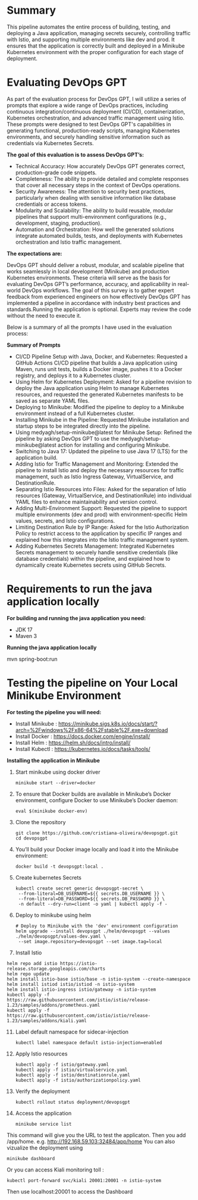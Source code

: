 # Summary
This pipeline automates the entire process of building, testing, and deploying a Java application, managing secrets securely, 
controlling traffic with Istio, and supporting multiple environments like dev and prod. It ensures that the application 
is correctly built and deployed in a Minikube Kubernetes environment with the proper configuration for each stage of deployment.

# Evaluating DevOps GPT

As part of the evaluation process for DevOps GPT, I will utilize a series of prompts that explore a wide range of DevOps practices, including continuous integration/continuous deployment (CI/CD), containerization, Kubernetes orchestration, and advanced traffic management using Istio. These prompts were designed to test DevOps GPT's capabilities in generating functional, production-ready scripts, managing Kubernetes environments, and securely handling sensitive information such as credentials via Kubernetes Secrets.

**The goal of this evaluation is to assess DevOps GPT’s:**

- Technical Accuracy: How accurately DevOps GPT generates correct, production-grade code snippets.
- Completeness: The ability to provide detailed and complete responses that cover all necessary steps in the context of DevOps operations.
- Security Awareness: The attention to security best practices, particularly when dealing with sensitive information like database credentials or access tokens.
- Modularity and Scalability: The ability to build reusable, modular pipelines that support multi-environment configurations (e.g., development, staging, production).
- Automation and Orchestration: How well the generated solutions integrate automated builds, tests, and deployments with Kubernetes orchestration and Istio traffic management.

**The expectations are:**

DevOps GPT should deliver a robust, modular, and scalable pipeline that works seamlessly in local development (Minikube) and production Kubernetes environments.
These criteria will serve as the basis for evaluating DevOps GPT’s performance, accuracy, and applicability in real-world DevOps workflows. The goal of this survey is to gather expert feedback from experienced engineers on how effectively DevOps GPT has implemented a pipeline in accordance with industry best practices and standards.Running the application is optional. Experts may review the code without the need to execute it.

Below is a summary of all the prompts I have used in the evaluation process:

**Summary of Prompts**

- CI/CD Pipeline Setup with Java, Docker, and Kubernetes: Requested a GitHub Actions CI/CD pipeline that builds a Java application using Maven, runs unit tests, builds a Docker image, pushes it to a Docker registry, and deploys it to a Kubernetes cluster.
- Using Helm for Kubernetes Deployment: Asked for a pipeline revision to deploy the Java application using Helm to manage Kubernetes resources, and requested the generated Kubernetes manifests to be saved as separate YAML files.
- Deploying to Minikube: Modified the pipeline to deploy to a Minikube environment instead of a full Kubernetes cluster.
- Installing Minikube in the Pipeline: Requested Minikube installation and startup steps to be integrated directly into the pipeline.
- Using medyagh/setup-minikube@latest for Minikube Setup: Refined the pipeline by asking DevOps GPT to use the medyagh/setup-minikube@latest action for installing and configuring Minikube.
- Switching to Java 17: Updated the pipeline to use Java 17 (LTS) for the application build.
- Adding Istio for Traffic Management and Monitoring: Extended the pipeline to install Istio and deploy the necessary resources for traffic management, such as Istio Ingress Gateway, VirtualService, and DestinationRule.
- Separating Istio Resources into Files: Asked for the separation of Istio resources (Gateway, VirtualService, and DestinationRule) into individual YAML files to enhance maintainability and version control.
- Adding Multi-Environment Support: Requested the pipeline to support multiple environments (dev and prod) with environment-specific Helm values, secrets, and Istio configurations.
- Limiting Destination Rule by IP Range: Asked for the Istio Authorization Policy to restrict access to the application by specific IP ranges and explained how this integrates into the Istio traffic management system.
- Adding Kubernetes Secrets Management: Integrated Kubernetes Secrets management to securely handle sensitive credentials (like database credentials) within the pipeline, and explained how to dynamically create Kubernetes secrets using GitHub Secrets.
    
# Requirements to run the java application locally

**For building and running the java application you need:**

* JDK 17
* Maven 3

**Running the java application locally**

mvn spring-boot:run

# Testing the pipeline on Your Local Minikube Environment

**For testing the pipeline you will need:**

* Install Minikube : https://minikube.sigs.k8s.io/docs/start/?arch=%2Fwindows%2Fx86-64%2Fstable%2F.exe+download
* Install Docker : https://docs.docker.com/engine/install/
* Install Helm : https://helm.sh/docs/intro/install/
* Install Kubectl : https://kubernetes.io/docs/tasks/tools/

**Installing the application in Minikube**
1. Start minikube using docker driver
   ```
   minikube start --driver=docker
   ```
3. To ensure that Docker builds are available in Minikube’s Docker environment, configure Docker to use Minikube’s Docker daemon:
   ```
   eval $(minikube docker-env)
   ```
4. Clone the repository
   ```
   git clone https://github.com/cristiana-oliveira/devopsgpt.git
   cd devopsgpt
   ```
6. You’ll build your Docker image locally and load it into the Minikube environment:
   ```
   docker build -t devopsgpt:local .
   ```
8. Create kubernetes Secrets
   ```
   kubectl create secret generic devopsgpt-secret \
    --from-literal=DB_USERNAME=${{ secrets.DB_USERNAME }} \
    --from-literal=DB_PASSWORD=${{ secrets.DB_PASSWORD }} \
    -n default --dry-run=client -o yaml | kubectl apply -f -
   ```
9. Deploy to minikube using helm
   ```
   # Deploy to Minikube with the 'dev' environment configuration
   helm upgrade --install devopsgpt ./helm/devopsgpt --values ./helm/devopsgpt/values-dev.yaml \
    --set image.repository=devopsgpt --set image.tag=local
   ```
10. Install Istio
   ```
   helm repo add istio https://istio-release.storage.googleapis.com/charts
   helm repo update
   helm install istio-base istio/base -n istio-system --create-namespace
   helm install istiod istio/istiod -n istio-system
   helm install istio-ingress istio/gateway -n istio-system
   kubectl apply -f https://raw.githubusercontent.com/istio/istio/release-1.23/samples/addons/prometheus.yaml
   kubectl apply -f https://raw.githubusercontent.com/istio/istio/release-1.23/samples/addons/kiali.yaml
   ```
11. Label default namespace for sidecar-injection
    ```
    kubectl label namespace default istio-injection=enabled
    ```
12. Apply Istio resources
    ```
    kubectl apply -f istio/gateway.yaml
    kubectl apply -f istio/virtualservice.yaml
    kubectl apply -f istio/destinationrule.yaml
    kubectl apply -f istio/authorizationpolicy.yaml
    ```
13. Verify the deployment
    ```
    kubectl rollout status deployment/devopsgpt
    ```
14. Access the application
    ```
    minikube service list
    ```
This command will give you the URL to test the applicaton. Then you add /app/home. e.g.  http://192.168.59.103:32484/app/home
You can also vizualize the deployment using 
   ```
   minikube dashboard
   ```
Or you can access Kiali monitoring toll :
   ```
   kubectl port-forward svc/kiali 20001:20001 -n istio-system
   ```
Then use localhost:20001 to access the Dashboard


